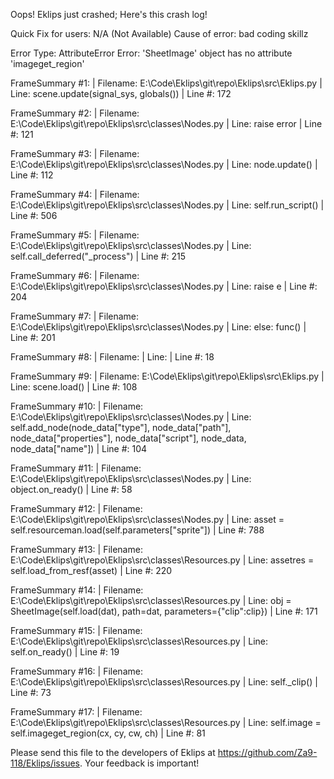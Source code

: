 Oops! Eklips just crashed;
Here's this crash log!

Quick Fix for users: N/A (Not Available)
Cause of error: bad coding skillz

Error Type: AttributeError
Error: 'SheetImage' object has no attribute 'imageget_region'

FrameSummary #1:
  | Filename: E:\Code\Eklips\git\repo\Eklips\src\Eklips.py
  | Line: scene.update(signal_sys, globals())
  | Line #: 172

FrameSummary #2:
  | Filename: E:\Code\Eklips\git\repo\Eklips\src\classes\Nodes.py
  | Line: raise error
  | Line #: 121

FrameSummary #3:
  | Filename: E:\Code\Eklips\git\repo\Eklips\src\classes\Nodes.py
  | Line: node.update()
  | Line #: 112

FrameSummary #4:
  | Filename: E:\Code\Eklips\git\repo\Eklips\src\classes\Nodes.py
  | Line: self.run_script()
  | Line #: 506

FrameSummary #5:
  | Filename: E:\Code\Eklips\git\repo\Eklips\src\classes\Nodes.py
  | Line: self.call_deferred("_process")
  | Line #: 215

FrameSummary #6:
  | Filename: E:\Code\Eklips\git\repo\Eklips\src\classes\Nodes.py
  | Line: raise e
  | Line #: 204

FrameSummary #7:
  | Filename: E:\Code\Eklips\git\repo\Eklips\src\classes\Nodes.py
  | Line: else: func()
  | Line #: 201

FrameSummary #8:
  | Filename: <string>
  | Line: 
  | Line #: 18

FrameSummary #9:
  | Filename: E:\Code\Eklips\git\repo\Eklips\src\Eklips.py
  | Line: scene.load()
  | Line #: 108

FrameSummary #10:
  | Filename: E:\Code\Eklips\git\repo\Eklips\src\classes\Nodes.py
  | Line: self.add_node(node_data["type"], node_data["path"], node_data["properties"], node_data["script"], node_data, node_data["name"])
  | Line #: 104

FrameSummary #11:
  | Filename: E:\Code\Eklips\git\repo\Eklips\src\classes\Nodes.py
  | Line: object.on_ready()
  | Line #: 58

FrameSummary #12:
  | Filename: E:\Code\Eklips\git\repo\Eklips\src\classes\Nodes.py
  | Line: asset      = self.resourceman.load(self.parameters["sprite"])
  | Line #: 788

FrameSummary #13:
  | Filename: E:\Code\Eklips\git\repo\Eklips\src\classes\Resources.py
  | Line: assetres = self.load_from_resf(asset)
  | Line #: 220

FrameSummary #14:
  | Filename: E:\Code\Eklips\git\repo\Eklips\src\classes\Resources.py
  | Line: obj            = SheetImage(self.load(dat), path=dat, parameters={"clip":clip})
  | Line #: 171

FrameSummary #15:
  | Filename: E:\Code\Eklips\git\repo\Eklips\src\classes\Resources.py
  | Line: self.on_ready()
  | Line #: 19

FrameSummary #16:
  | Filename: E:\Code\Eklips\git\repo\Eklips\src\classes\Resources.py
  | Line: self._clip()
  | Line #: 73

FrameSummary #17:
  | Filename: E:\Code\Eklips\git\repo\Eklips\src\classes\Resources.py
  | Line: self.image = self.imageget_region(cx, cy, cw, ch)
  | Line #: 81


Please send this file to the developers of Eklips at https://github.com/Za9-118/Eklips/issues. 
Your feedback is important!